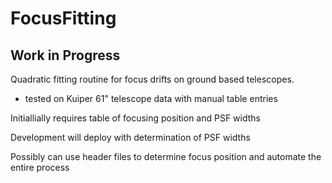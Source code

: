 # FocusFitting

## Work in Progress

Quadratic fitting routine for focus drifts on ground based telescopes.
  - tested on Kuiper 61" telescope data with manual table entries

Initiallially requires table of focusing position and PSF widths

Development will deploy with determination of PSF widths

Possibly can use header files to determine focus position and automate the entire process
